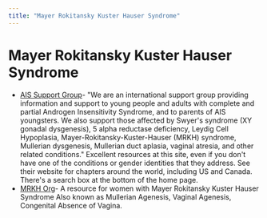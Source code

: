 ```yaml
---
title: "Mayer Rokitansky Kuster Hauser Syndrome"
---
```


# Mayer Rokitansky Kuster Hauser Syndrome

*   [AIS Support Group][1]\- "We are an international support group providing information and support to young people and adults with complete and partial Androgen Insensitivity Syndrome, and to parents of AIS youngsters. We also support those affected by Swyer's syndrome (XY gonadal dysgenesis), 5 alpha reductase deficiency, Leydig Cell Hypoplasia, Mayer-Rokitansky-Kuster-Hauser (MRKH) syndrome, Mullerian dysgenesis, Mullerian duct aplasia, vaginal atresia, and other related conditions." Excellent resources at this site, even if you don't have one of the conditions or gender identities that they address. See their website for chapters around the world, including US and Canada. There's a search box at the bottom of the home page.
*   [MRKH Org][2]\- A resource for women with Mayer Rokitansky Kuster Hauser Syndrome Also known as Mullerian Agenesis, Vaginal Agenesis, Congenital Absence of Vagina.


[1]: /support/aissg
[2]: /node/550

